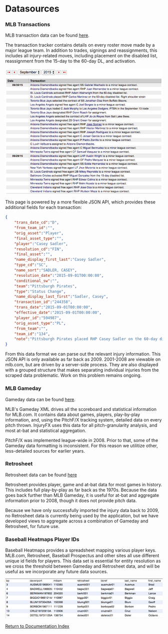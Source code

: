 # Datasources

### MLB Transactions
MLB transaction data can be found [here](http://mlb.mlb.com/mlb/transactions/#month=10&year=2016).

The transaction tracker contains details on every roster move made by a major league team. In addition to trades, signings and reassignments, this includes all injury-related moves, including placement on the disabled list, reassignment from the 15-day to the 60-day DL, and activation.

![Transaction Tracker](images/mlb-transactions.png)

This page is powered by a more flexible JSON API, which provides these additional fields for each transaction:

```json
{
	"trans_date_cd":"D",
	"from_team_id":"",
	"orig_asset":"Player",
	"final_asset_type":"",
	"player":"Casey Sadler",
	"resolution_cd":"FIN",
	"final_asset":"",
	"name_display_first_last":"Casey Sadler",
	"type_cd":"SC",
	"name_sort":"SADLER, CASEY",
	"resolution_date":"2015-09-01T00:00:00",
	"conditional_sw":"",
	"team":"Pittsburgh Pirates",
	"type":"Status Change",
	"name_display_last_first":"Sadler, Casey",
	"transaction_id":"244358",
	"trans_date":"2015-09-01T00:00:00",
	"effective_date":"2015-09-01T00:00:00",
	"player_id":"594987",
	"orig_asset_type":"PL",
	"from_team":"",
	"team_id":"134",
	"note":"Pittsburgh Pirates placed RHP Casey Sadler on the 60-day disabled list. Right forearm strain"
}
```

From this data format we can parse out the relevant injury information. This JSON API is only available as far back as 2009. 2001-2008 are viewable on mlb.com, but are driven by a server-side process. They are also displayed with a grouped structure that makes separating individual injuries from the scraped data problematic. Work on this problem remains ongoing. 

### MLB Gameday
Gameday data can be found [here](http://gd2.mlb.com/components/game/mlb/).  

MLB's Gameday XML drives all the scoreboard and statistical information for MLB.com. It contains data about games, players, play-by-play information, and, using the PitchF/X tracking system, detailed data on every pitch thrown. InjuryFX uses this data for all pitch-granularity analysis, and most at-bat and statistical aggregation.

PitchF/X was implemented league-wide in 2008. Prior to that, some of the Gameday data formatting is inconsistent. For this reason we utilitize other, less-detailed sources for earlier years. 

### Retrosheet
Retrosheet data can be found [here](http://www.retrosheet.org/game.htm)

Retrosheet provides player, game and at-bat data for most games in history. This includes full play-by-play as far back as the 1970s. Because the data goes back further than MLB Gameday, it is useful for at-bat and aggregate information prior to 2008, though it does not provide pitch data.

Because we have only successfully imported the injury data back to 2009, no Retrosheet data is currently being used by the application, but we have developed views to aggregate across a combination of Gameday and Retrosheet, for future use.

### Baseball Heatmaps Player IDs

Baseball Heatmaps provides a spreadsheet mapping various player keys. MLB.com, Retrosheet, Baseball Prospectus and other sites all use different unique id fields for players. This data set is essential for entity resolution as we cross the threshold between Gameday and Retrosheet data, and will be useful as we incorporate any future data sources.

![Baseball Heatmaps Player ID Map](images/player-map.png)

[Return to Documentation Index](index.md)
